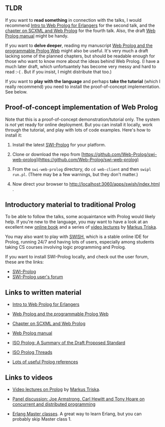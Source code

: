 ## TLDR

If you want to **read something** in connection with the talks, I would recommend [Intro to Web Prolog for Erlangers](https://gup.ub.gu.se/file/207827) for the second talk, and the [chapter on SCXML and Web Prolog](https://github.com/Web-Prolog/swi-web-prolog/blob/master/book/web-prolog-and-scxml.pdf) for the fourth talk. Also, the draft [Web Prolog manual](documents/manual-draft.pdf) might be handy.

If you want to **delve deeper**, reading my manuscript [Web Prolog and the programmable Prolog Web](https://github.com/Web-Prolog/swi-web-prolog/raw/master/book/web-prolog.pdf) might also be useful. It's very much a draft lacking some of the planned chapters, but should be readable enough for those who want to know more about the ideas behind Web Prolog. (I have a much later draft, which unfortuantely has become very messy and hard to read :-( . But if you insist, I might distribute that too.)

If you want to **play with the language** and perhaps **take the tutorial** (which I really recommend) you need to install the proof-of-concept implementation. See below.

## Proof-of-concept implementation of Web Prolog

Note that this is a proof-of-concept demonstration/tutorial only. The system is _not_ yet ready for online deployment. But you can install it locally, work through the tutorial, and play with lots of code examples. Here's how to install it:

1. Install the latest [SWI-Prolog](https://www.swi-prolog.org/download/devel) for your platform. 

2. Clone or download the repo from [https://github.com/Web-Prolog/swi-web-prolog](https://github.com/Web-Prolog/swi-web-prolog)

3. From the `swi-web-prolog` directory, do `cd web-client` and then `swipl run.pl`. (There may be a few warnings, but they don't matter.)

4. Now direct your browser to [http://localhost:3060/apps/swish/index.html](http://localhost:3060/apps/swish/index.html) .


## Introductory material to traditional Prolog

To be able to follow the talks, some acquaintance with Prolog would likely help. If you're new to the language, you may want to have a look at an excellent new [online book](https://www.metalevel.at/prolog) and a series of [video lectures](https://www.metalevel.at/prolog/videos) by [Markus Triska](https://www.metalevel.at). 

You may also want to play with [SWISH](https://swish.swi-prolog.org), which is a stable online IDE for Prolog, running 24/7 and having lots of users, especially among students taking CS courses involving logic programming and Prolog. 

If you want to install SWI-Prolog locally, and check out the user forum, these are the links:

- [SWI-Prolog](https://www.swi-prolog.org)
- [SWI-Prolog user's forum](https://swi-prolog.discourse.group)



## Links to written material

- [Intro to Web Prolog for Erlangers](https://gup.ub.gu.se/file/207827)

- [Web Prolog and the programmable Prolog Web](https://github.com/Web-Prolog/swi-web-prolog/raw/master/book/web-prolog.pdf)

- [Chapter on SCXML and Web Prolog](https://github.com/Web-Prolog/swi-web-prolog/blob/master/book/web-prolog-and-scxml.pdf)

- [Web Prolog manual](documents/manual-draft.pdf)

- [ISO Prolog: A Summary of the Draft Proposed Standard](http://fsl.cs.illinois.edu/images/9/9c/PrologStandard.pdf)

- [ISO Prolog Threads](https://logtalk.org/plstd/threads.pdf)

- [Lots of useful Prolog references](https://swi-prolog.discourse.group/t/useful-prolog-references/1089)


## Links to videos

- [Video lectures on Prolog](https://www.metalevel.at/prolog/videos) by [Markus Triska](https://www.metalevel.at).

- [Panel discussion: Joe Armstrong, Carl Hewitt and Tony Hoare on concurrent and distributed programming](https://www.youtube.com/watch?v=37wFVVVZlVU)

- [Erlang Master classes](https://www.cs.kent.ac.uk/ErlangMasterClasses). A great way to learn Erlang, but you can probably skip Master class 1. 

 

